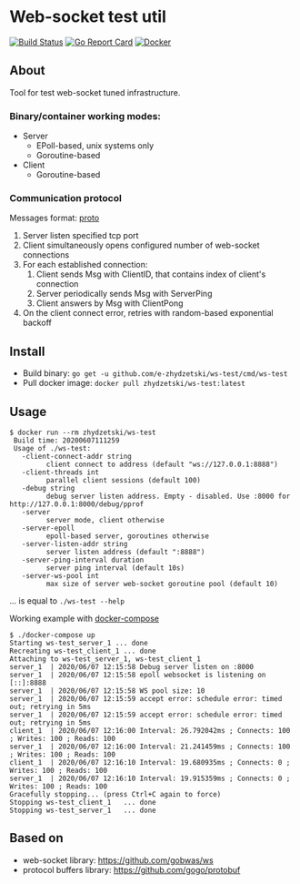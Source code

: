 # Web-socket test util

[![Build Status](https://cloud.drone.io/api/badges/e-zhydzetski/ws-test/status.svg)](https://cloud.drone.io/e-zhydzetski/ws-test)
[![Go Report Card](https://goreportcard.com/badge/github.com/e-zhydzetski/ws-test)](https://goreportcard.com/report/github.com/e-zhydzetski/ws-test)
[![Docker](https://img.shields.io/docker/pulls/zhydzetski/ws-test)](https://hub.docker.com/r/zhydzetski/ws-test)

## About
Tool for test web-socket tuned infrastructure.  

### Binary/container working modes:
* Server
  * EPoll-based, unix systems only
  * Goroutine-based
* Client
  * Goroutine-based

### Communication protocol
Messages format: [proto](https://github.com/e-zhydzetski/ws-test/blob/master/api/messages.proto)

1. Server listen specified tcp port
2. Client simultaneously opens configured number of web-socket connections
3. For each established connection:
    1. Client sends Msg with ClientID, that contains index of client's connection
    2. Server periodically sends Msg with ServerPing
    3. Client answers by Msg with ClientPong
4. On the client connect error, retries with random-based exponential backoff

## Install
* Build binary: `go get -u github.com/e-zhydzetski/ws-test/cmd/ws-test`
* Pull docker image: `docker pull zhydzetski/ws-test:latest`

## Usage
```
$ docker run --rm zhydzetski/ws-test
 Build time: 20200607111259
 Usage of ./ws-test:
   -client-connect-addr string
         client connect to address (default "ws://127.0.0.1:8888")
   -client-threads int
         parallel client sessions (default 100)
   -debug string
         debug server listen address. Empty - disabled. Use :8000 for http://127.0.0.1:8000/debug/pprof
   -server
         server mode, client otherwise
   -server-epoll
         epoll-based server, goroutines otherwise
   -server-listen-addr string
         server listen address (default ":8888")
   -server-ping-interval duration
         server ping interval (default 10s)
   -server-ws-pool int
         max size of server web-socket goroutine pool (default 10)
```
... is equal to `./ws-test --help`

Working example with [docker-compose](https://github.com/e-zhydzetski/ws-test/blob/master/docker-compose.yml)
```
$ ./docker-compose up
Starting ws-test_server_1 ... done
Recreating ws-test_client_1 ... done
Attaching to ws-test_server_1, ws-test_client_1
server_1  | 2020/06/07 12:15:58 Debug server listen on :8000
server_1  | 2020/06/07 12:15:58 epoll websocket is listening on [::]:8888
server_1  | 2020/06/07 12:15:58 WS pool size: 10
server_1  | 2020/06/07 12:15:59 accept error: schedule error: timed out; retrying in 5ms
server_1  | 2020/06/07 12:15:59 accept error: schedule error: timed out; retrying in 5ms
client_1  | 2020/06/07 12:16:00 Interval: 26.792042ms ; Connects: 100 ; Writes: 100 ; Reads: 100
server_1  | 2020/06/07 12:16:00 Interval: 21.241459ms ; Connects: 100 ; Writes: 100 ; Reads: 100
client_1  | 2020/06/07 12:16:10 Interval: 19.680935ms ; Connects: 0 ; Writes: 100 ; Reads: 100
server_1  | 2020/06/07 12:16:10 Interval: 19.915359ms ; Connects: 0 ; Writes: 100 ; Reads: 100
Gracefully stopping... (press Ctrl+C again to force)
Stopping ws-test_client_1   ... done
Stopping ws-test_server_1   ... done
```

## Based on
* web-socket library: https://github.com/gobwas/ws
* protocol buffers library: https://github.com/gogo/protobuf